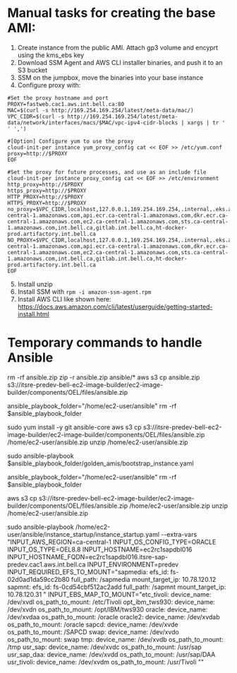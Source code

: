 # Manual tasks for creating the base AMI:

1. Create instance from the public AMI. Attach gp3 volume and encyprt using the kms_ebs key
2. Download SSM Agent and AWS CLI installer binaries, and push it to an S3 bucket
3. SSM on the jumpbox, move the binaries into your base instance
4. Configure proxy with:
```
#Set the proxy hostname and port
PROXY=fastweb.cac1.aws.int.bell.ca:80
MAC=$(curl -s http://169.254.169.254/latest/meta-data/mac/)
VPC_CIDR=$(curl -s http://169.254.169.254/latest/meta-data/network/interfaces/macs/$MAC/vpc-ipv4-cidr-blocks | xargs | tr ' ' ',')

#[Option] Configure yum to use the proxy
cloud-init-per instance yum_proxy_config cat << EOF >> /etc/yum.conf
proxy=http://$PROXY
EOF

#Set the proxy for future processes, and use as an include file
cloud-init-per instance proxy_config cat << EOF >> /etc/environment
http_proxy=http://$PROXY
https_proxy=http://$PROXY
HTTP_PROXY=http://$PROXY
HTTPS_PROXY=http://$PROXY
no_proxy=$VPC_CIDR,localhost,127.0.0.1,169.254.169.254,.internal,.eks.amazonaws.com,eks.ca-central-1.amazonaws.com,api.ecr.ca-central-1.amazonaws.com,dkr.ecr.ca-central-1.amazonaws.com,ec2.ca-central-1.amazonaws.com,sts.ca-central-1.amazonaws.com,int.bell.ca,gitlab.int.bell.ca,ht-docker-prod.artifactory.int.bell.ca
NO_PROXY=$VPC_CIDR,localhost,127.0.0.1,169.254.169.254,.internal,.eks.amazonaws.com,eks.ca-central-1.amazonaws.com,api.ecr.ca-central-1.amazonaws.com,dkr.ecr.ca-central-1.amazonaws.com,ec2.ca-central-1.amazonaws.com,sts.ca-central-1.amazonaws.com,int.bell.ca,gitlab.int.bell.ca,ht-docker-prod.artifactory.int.bell.ca
EOF
```
5. Install unzip
6. Install SSM with ```rpm -i amazon-ssm-agent.rpm```
7. Install AWS CLI like shown here: https://docs.aws.amazon.com/cli/latest/userguide/getting-started-install.html




# Temporary commands to handle Ansible

rm -rf ansible.zip
zip -r ansible.zip ansible/*
aws s3 cp ansible.zip s3://itsre-predev-bell-ec2-image-builder/ec2-image-builder/components/OEL/files/ansible.zip



ansible_playbook_folder="/home/ec2-user/ansible"
rm -rf $ansible_playbook_folder

sudo yum install -y git ansible-core
aws s3 cp s3://itsre-predev-bell-ec2-image-builder/ec2-image-builder/components/OEL/files/ansible.zip /home/ec2-user/ansible.zip
unzip /home/ec2-user/ansible.zip

sudo ansible-playbook $ansible_playbook_folder/golden_amis/bootstrap_instance.yaml




ansible_playbook_folder="/home/ec2-user/ansible"
rm -rf $ansible_playbook_folder

aws s3 cp s3://itsre-predev-bell-ec2-image-builder/ec2-image-builder/components/OEL/files/ansible.zip /home/ec2-user/ansible.zip
unzip /home/ec2-user/ansible.zip

sudo ansible-playbook /home/ec2-user/ansible/instance_startup/instance_startup.yaml     --extra-vars "INPUT_AWS_REGION=ca-central-1 INPUT_OS_CONFIG_TYPE=ORACLE INPUT_OS_TYPE=OEL8.8 INPUT_HOSTNAME=ec2rc1sapdbl016 INPUT_HOSTNAME_FQDN=ec2rc1sapdbl016.itsre-sap-predev.cac1.aws.int.bell.ca INPUT_ENVIRONMENT=predev INPUT_REQUIRED_EFS_TO_MOUNT=\"sapmedia:
  efs_id: fs-02d0ad1da59cc2b80
  full_path: /sapmedia
  mount_target_ip: 10.78.120.12
sapmnt:
  efs_id: fs-0cd54cbf512ac2add
  full_path: /sapmnt
  mount_target_ip: 10.78.120.31
\" INPUT_EBS_MAP_TO_MOUNT=\"etc_tivoli:
  device_name: /dev/xvdl
  os_path_to_mount: /etc/Tivoli
opt_ibm_tws930:
  device_name: /dev/xvdn
  os_path_to_mount: /opt/IBM/tws930
oracle:
  device_name: /dev/xvdaa
  os_path_to_mount: /oracle
oracle2:
  device_name: /dev/xvdab
  os_path_to_mount: /oracle
sapcd:
  device_name: /dev/xvde
  os_path_to_mount: /SAPCD
swap:
  device_name: /dev/xvdo
  os_path_to_mount: swap
tmp:
  device_name: /dev/xvdb
  os_path_to_mount: /tmp
usr_sap:
  device_name: /dev/xvdc
  os_path_to_mount: /usr/sap
usr_sap_daa:
  device_name: /dev/xvdd
  os_path_to_mount: /usr/sap/DAA
usr_tivoli:
  device_name: /dev/xvdm
  os_path_to_mount: /usr/Tivoli
\""